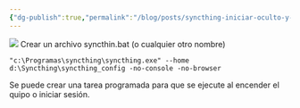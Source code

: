 ```yaml
---
{"dg-publish":true,"permalink":"/blog/posts/syncthing-iniciar-oculto-y-especificar-carpeta-de-trabajo/","dgPassFrontmatter":true}
---
```


[
![](../fetched_images\image.png)](https://blogger.googleusercontent.com/img/b/R29vZ2xl/AVvXsEiFQOfGpqzNvK4HKNxWDvUARPnZhknzdVhMNjNNSj7TRJR5AuJMQAon9vToxa5-d7Ke0PDAx8Dz4D8j-KIAzdm_perl7QYy5Giq9-e5BqQRLNJ5AFumiGOAbs7-w_w362DGbcZaQnPTRT-Euk5Fyi_kUovTeHJZ4mDka2GCisfjbaQvUcxocc5rxJ_or8E/s471/image.png)
Crear un archivo syncthin.bat \(o cualquier otro nombre\)
```
"c:\Programas\syncthing\syncthing.exe" --home d:\Syncthing\syncthing_config -no-console -no-browser 
```

Se puede crear una tarea programada para que se ejecute al encender el quipo o iniciar sesión.